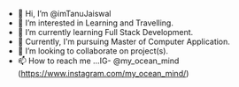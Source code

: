 - 👋 Hi, I’m @imTanuJaiswal
- 👀 I’m interested in Learning and Travelling.
- 🌱 I’m currently learning Full Stack Development. 
- 🌱 Currently, I'm pursuing Master of Computer Application.
- 💞️ I’m looking to collaborate on project(s).
- 📫 How to reach me ...IG- @my_ocean_mind (https://www.instagram.com/my_ocean_mind/)

<!---
imTanuJaiswal/imTanuJaiswal is a ✨ special ✨ repository because its `README.md` (this file) appears on your GitHub profile.
You can click the Preview link to take a look at your changes.
--->
